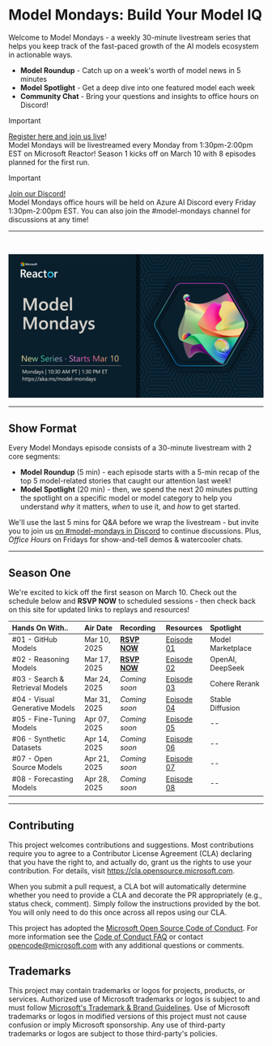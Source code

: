 
# Model Mondays: Build Your Model IQ

Welcome to Model Mondays - a weekly 30-minute livestream series that helps you keep track of the fast-paced growth of the AI models ecosystem in actionable ways.

- **Model Roundup** - Catch up on a week's worth of model news in 5 minutes
- **Model Spotlight** - Get a deep dive into one featured model each week
- **Community Chat** - Bring your questions and insights to office hours on Discord!

> [!IMPORTANT]  
> [Register here and join us live](https://aka.ms/model-mondays/RSVP)! <br/>
> Model Mondays will be livestreamed every Monday from 1:30pm-2:00pm EST on Microsoft Reactor! Season 1 kicks off on March 10 with 8 episodes planned for the first run. 

> [!IMPORTANT]  
> [Join our Discord!](https://aka.ms/model-mondays/discord) <br/>
> Model Mondays office hours will be held on Azure AI Discord every Friday 1:30pm-2:00pm EST. You can also join the #model-mondays channel for discussions at any time!

---

<br/>

![Banner](./img/model-mondays.png)

---

## Show Format

Every Model Mondays episode consists of a 30-minute livestream with 2 core segments:

- **Model Roundup** (5 min) - each episode starts with a 5-min recap of the top 5 model-related stories that caught our attention last week!
- **Model Spotlight** (20 min) - then, we spend the next 20 minutes putting the spotlight on a specific model or model category to help you understand _why_ it matters, _when_ to use it, and _how_ to get started.

We'll use the last 5 mins for Q&A before we wrap the livestream - but invite you to join us [on #model-mondays in Discord](https://aka.ms/model-mondays/discord) to continue discussions.  Plus, _Office Hours_ on Fridays for show-and-tell demos & watercooler chats.

---

## Season One 

We're excited to kick off the first season on March 10. Check out the schedule below and **RSVP NOW** to scheduled sessions - then check back on this site for updated links to replays and resources!


| Hands On With.. | Air Date | Recording | Resources | Spotlight|
|:---|:---|:---|:---|:---|
| #01 - GitHub Models | Mar 10, 2025 | [**RSVP NOW**](https://developer.microsoft.com/reactor/events/25265/)| [Episode 01](./season-01/ep-01.md) | Model Marketplace |
| #02 - Reasoning Models| Mar 17, 2025 | [**RSVP NOW**](https://developer.microsoft.com/en-us/reactor/events/25266/) | [Episode 02](./season-01/ep-02.md)| OpenAI, DeepSeek |
| #03 - Search & Retrieval Models | Mar 24, 2025 | _Coming soon_ |[Episode 03](./season-01/ep-03.md) | Cohere Rerank |
| #04 - Visual Generative Models | Mar 31, 2025 |_Coming soon_ |[Episode 04](./season-01/ep-04.md) | Stable Diffusion |
| #05 - Fine-Tuning Models | Apr 07, 2025 |_Coming soon_ |[Episode 05](./season-01/ep-05.md) | -- | 
| #06 - Synthetic Datasets | Apr 14, 2025 |_Coming soon_ |[Episode 06](./season-01/ep-06.md) | -- |
| #07 - Open Source Models | Apr 21, 2025 | _Coming soon_ |[Episode 07](./season-01/ep-07.md) | -- |
| #08 - Forecasting Models | Apr 28, 2025 | _Coming soon_ |[Episode 08](./season-01/ep-08.md) | -- |
| | | | |  |


---


## Contributing

This project welcomes contributions and suggestions.  Most contributions require you to agree to a
Contributor License Agreement (CLA) declaring that you have the right to, and actually do, grant us
the rights to use your contribution. For details, visit https://cla.opensource.microsoft.com.

When you submit a pull request, a CLA bot will automatically determine whether you need to provide
a CLA and decorate the PR appropriately (e.g., status check, comment). Simply follow the instructions
provided by the bot. You will only need to do this once across all repos using our CLA.

This project has adopted the [Microsoft Open Source Code of Conduct](https://opensource.microsoft.com/codeofconduct/).
For more information see the [Code of Conduct FAQ](https://opensource.microsoft.com/codeofconduct/faq/) or
contact [opencode@microsoft.com](mailto:opencode@microsoft.com) with any additional questions or comments.

## Trademarks

This project may contain trademarks or logos for projects, products, or services. Authorized use of Microsoft 
trademarks or logos is subject to and must follow 
[Microsoft's Trademark & Brand Guidelines](https://www.microsoft.com/en-us/legal/intellectualproperty/trademarks/usage/general).
Use of Microsoft trademarks or logos in modified versions of this project must not cause confusion or imply Microsoft sponsorship.
Any use of third-party trademarks or logos are subject to those third-party's policies.
